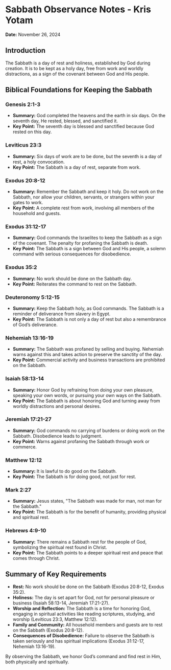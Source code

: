 # Sabbath Observance Notes - Kris Yotam
**Date:** November 26, 2024

## Introduction
The Sabbath is a day of rest and holiness, established by God during creation. It is to be kept as a holy day, free from work and worldly distractions, as a sign of the covenant between God and His people.

## Biblical Foundations for Keeping the Sabbath

### **Genesis 2:1-3**
- **Summary:** God completed the heavens and the earth in six days. On the seventh day, He rested, blessed, and sanctified it.
- **Key Point:** The seventh day is blessed and sanctified because God rested on this day.

### **Leviticus 23:3**
- **Summary:** Six days of work are to be done, but the seventh is a day of rest, a holy convocation.
- **Key Point:** The Sabbath is a day of rest, separate from work.

### **Exodus 20:8-12**
- **Summary:** Remember the Sabbath and keep it holy. Do not work on the Sabbath, nor allow your children, servants, or strangers within your gates to work.
- **Key Point:** A complete rest from work, involving all members of the household and guests.

### **Exodus 31:12-17**
- **Summary:** God commands the Israelites to keep the Sabbath as a sign of the covenant. The penalty for profaning the Sabbath is death.
- **Key Point:** The Sabbath is a sign between God and His people, a solemn command with serious consequences for disobedience.

### **Exodus 35:2**
- **Summary:** No work should be done on the Sabbath day.
- **Key Point:** Reiterates the command to rest on the Sabbath.

### **Deuteronomy 5:12-15**
- **Summary:** Keep the Sabbath holy, as God commands. The Sabbath is a reminder of deliverance from slavery in Egypt.
- **Key Point:** The Sabbath is not only a day of rest but also a remembrance of God’s deliverance.

### **Nehemiah 13:16-19**
- **Summary:** The Sabbath was profaned by selling and buying. Nehemiah warns against this and takes action to preserve the sanctity of the day.
- **Key Point:** Commercial activity and business transactions are prohibited on the Sabbath.

### **Isaiah 58:13-14**
- **Summary:** Honor God by refraining from doing your own pleasure, speaking your own words, or pursuing your own ways on the Sabbath.
- **Key Point:** The Sabbath is about honoring God and turning away from worldly distractions and personal desires.

### **Jeremiah 17:21-27**
- **Summary:** God commands no carrying of burdens or doing work on the Sabbath. Disobedience leads to judgment.
- **Key Point:** Warns against profaning the Sabbath through work or commerce.

### **Matthew 12:12**
- **Summary:** It is lawful to do good on the Sabbath.
- **Key Point:** The Sabbath is for doing good, not just for rest.

### **Mark 2:27**
- **Summary:** Jesus states, "The Sabbath was made for man, not man for the Sabbath."
- **Key Point:** The Sabbath is for the benefit of humanity, providing physical and spiritual rest.

### **Hebrews 4:9-10**
- **Summary:** There remains a Sabbath rest for the people of God, symbolizing the spiritual rest found in Christ.
- **Key Point:** The Sabbath points to a deeper spiritual rest and peace that comes through Christ.

## Summary of Key Requirements
- **Rest:** No work should be done on the Sabbath (Exodus 20:8-12, Exodus 35:2).
- **Holiness:** The day is set apart for God, not for personal pleasure or business (Isaiah 58:13-14, Jeremiah 17:21-27).
- **Worship and Reflection:** The Sabbath is a time for honoring God, engaging in spiritual activities like reading scriptures, studying, and worship (Leviticus 23:3, Matthew 12:12).
- **Family and Community:** All household members and guests are to rest on the Sabbath (Exodus 20:8-12).
- **Consequences of Disobedience:** Failure to observe the Sabbath is taken seriously and has spiritual implications (Exodus 31:12-17, Nehemiah 13:16-19).

By observing the Sabbath, we honor God’s command and find rest in Him, both physically and spiritually.

